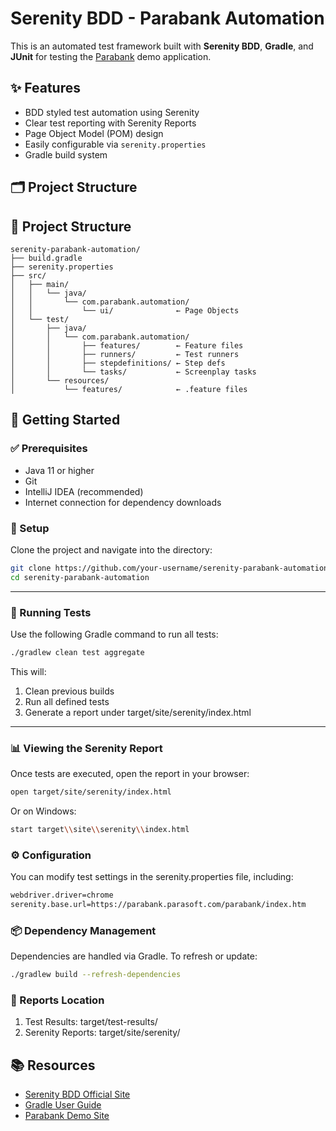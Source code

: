 # Serenity BDD - Parabank Automation

This is an automated test framework built with **Serenity BDD**, **Gradle**, and **JUnit** for testing the [Parabank](https://parabank.parasoft.com/parabank/index.htm) demo application.

## ✨ Features

- BDD styled test automation using Serenity
- Clear test reporting with Serenity Reports
- Page Object Model (POM) design
- Easily configurable via `serenity.properties`
- Gradle build system

## 🗂️ Project Structure 
## 📁 Project Structure

```
serenity-parabank-automation/
├── build.gradle
├── serenity.properties
├── src/
│   ├── main/
│   │   └── java/
│   │       └── com.parabank.automation/
│   │           └── ui/              ← Page Objects
│   └── test/
│       ├── java/
│       │   └── com.parabank.automation/
│       │       ├── features/        ← Feature files
│       │       ├── runners/         ← Test runners
│       │       ├── stepdefinitions/ ← Step defs
│       │       └── tasks/           ← Screenplay tasks
│       └── resources/
│           └── features/            ← .feature files
```

## 🚀 Getting Started

### ✅ Prerequisites

- Java 11 or higher
- Git
- IntelliJ IDEA (recommended)
- Internet connection for dependency downloads

### 🔧 Setup

Clone the project and navigate into the directory:

```bash
git clone https://github.com/your-username/serenity-parabank-automation.git
cd serenity-parabank-automation
```
---
### 🧪 Running Tests
Use the following Gradle command to run all tests:
```bash
./gradlew clean test aggregate

```
This will:
1. Clean previous builds
2. Run all defined tests
3. Generate a report under target/site/serenity/index.html

---

### 📊 Viewing the Serenity Report
Once tests are executed, open the report in your browser:
```bash
open target/site/serenity/index.html

```
Or on Windows:
```bash
start target\\site\\serenity\\index.html

```

### ⚙️ Configuration
You can modify test settings in the serenity.properties file, including:
```bash
webdriver.driver=chrome
serenity.base.url=https://parabank.parasoft.com/parabank/index.htm

```
### 📦 Dependency Management
Dependencies are handled via Gradle. To refresh or update:
```bash
./gradlew build --refresh-dependencies

```
### 📁 Reports Location
1. Test Results: target/test-results/
2. Serenity Reports: target/site/serenity/


## 📚 Resources

- [Serenity BDD Official Site](https://serenity-bdd.github.io/theserenitybook/latest/)
- [Gradle User Guide](https://docs.gradle.org/current/userguide/userguide.html)
- [Parabank Demo Site](https://parabank.parasoft.com/parabank/index.htm)
